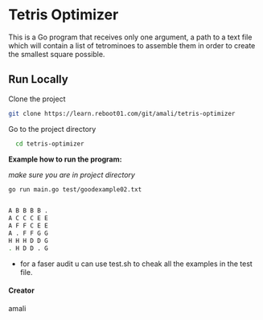 # Tetris Optimizer

This is a Go program that receives only one argument, a path to a text file which will contain a list of tetrominoes to assemble them in order to create the smallest square possible.

## Run Locally

Clone the project

```bash
git clone https://learn.reboot01.com/git/amali/tetris-optimizer
```

Go to the project directory

```bash
  cd tetris-optimizer
```

**Example how to run the program:**

_make sure you are in project directory_

```bash
go run main.go test/goodexample02.txt


A B B B B . 
A C C C E E 
A F F C E E 
A . F F G G 
H H H D D G 
. H D D . G 


```
- for a faser audit u can use test.sh to cheak all the examples in the test file.

#### Creator
amali


